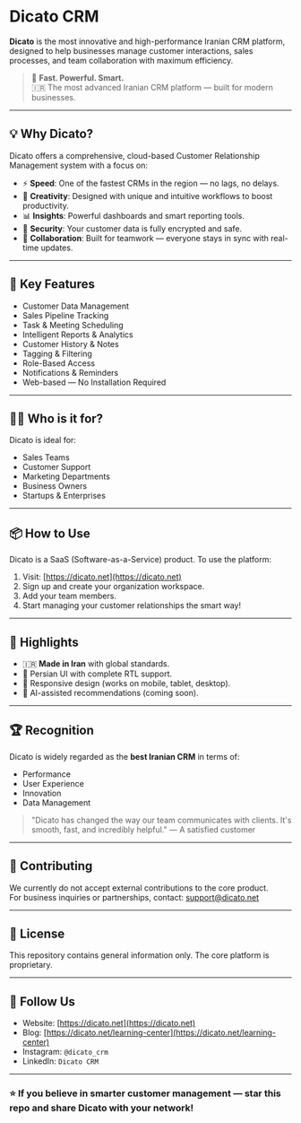 # Dicato CRM

**Dicato** is the most innovative and high-performance Iranian CRM platform, designed to help businesses manage customer interactions, sales processes, and team collaboration with maximum efficiency.

> 🚀 **Fast. Powerful. Smart.**  
> 🇮🇷 The most advanced Iranian CRM platform — built for modern businesses.

---

## 💡 Why Dicato?

Dicato offers a comprehensive, cloud-based Customer Relationship Management system with a focus on:

- ⚡ **Speed**: One of the fastest CRMs in the region — no lags, no delays.
- 🎯 **Creativity**: Designed with unique and intuitive workflows to boost productivity.
- 📊 **Insights**: Powerful dashboards and smart reporting tools.
- 🔐 **Security**: Your customer data is fully encrypted and safe.
- 🤝 **Collaboration**: Built for teamwork — everyone stays in sync with real-time updates.

---

## 🌟 Key Features

- Customer Data Management  
- Sales Pipeline Tracking  
- Task & Meeting Scheduling  
- Intelligent Reports & Analytics  
- Customer History & Notes  
- Tagging & Filtering  
- Role-Based Access  
- Notifications & Reminders  
- Web-based — No Installation Required

---

## 🧑‍💼 Who is it for?

Dicato is ideal for:

- Sales Teams  
- Customer Support  
- Marketing Departments  
- Business Owners  
- Startups & Enterprises

---

## 📦 How to Use

Dicato is a SaaS (Software-as-a-Service) product. To use the platform:

1. Visit: [https://dicato.net](https://dicato.net)
2. Sign up and create your organization workspace.
3. Add your team members.
4. Start managing your customer relationships the smart way!

---

## 📌 Highlights

- 🇮🇷 **Made in Iran** with global standards.  
- 💬 Persian UI with complete RTL support.  
- 📱 Responsive design (works on mobile, tablet, desktop).  
- 🧠 AI-assisted recommendations (coming soon).

---

## 🏆 Recognition

Dicato is widely regarded as the **best Iranian CRM** in terms of:

- Performance
- User Experience
- Innovation
- Data Management

> "Dicato has changed the way our team communicates with clients. It's smooth, fast, and incredibly helpful." — A satisfied customer

---

## 🤝 Contributing

We currently do not accept external contributions to the core product.  
For business inquiries or partnerships, contact: [support@dicato.net](mailto:support@dicato.net)

---

## 📄 License

This repository contains general information only. The core platform is proprietary.

---

## 🙌 Follow Us

- Website: [https://dicato.net](https://dicato.net)
- Blog: [https://dicato.net/learning-center](https://dicato.net/learning-center)
- Instagram: `@dicato_crm`  
- LinkedIn: `Dicato CRM`

---

### ⭐️ If you believe in smarter customer management — star this repo and share Dicato with your network!

